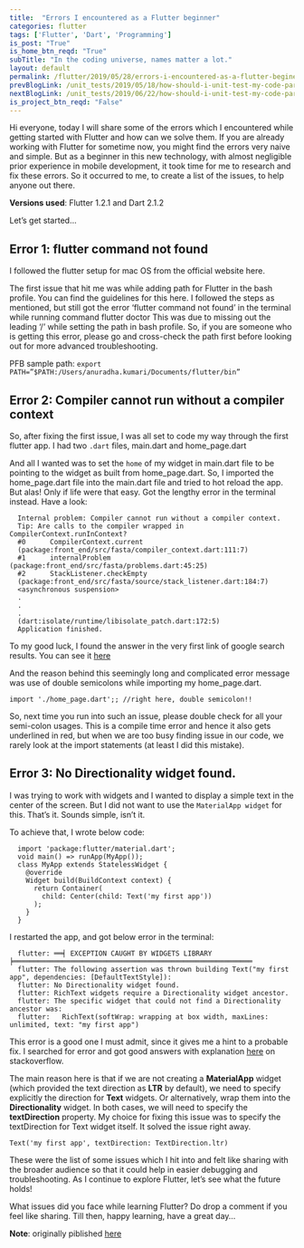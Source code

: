 ```yaml
---
title:  "Errors I encountered as a Flutter beginner"
categories: flutter
tags: ['Flutter', 'Dart', 'Programming']
is_post: "True"
is_home_btn_reqd: "True"
subTitle: "In the coding universe, names matter a lot."
layout: default
permalink: /flutter/2019/05/28/errors-i-encountered-as-a-flutter-begineer/
prevBlogLink: /unit_tests/2019/05/18/how-should-i-unit-test-my-code-part-1/
nextBlogLink: /unit_tests/2019/06/22/how-should-i-unit-test-my-code-part-2/
is_project_btn_reqd: "False"
---
```




Hi everyone, today I will share some of the errors which I encountered while getting started with Flutter and how can we solve them. If you are already working with Flutter for sometime now, you might find the errors very naive and simple. But as a beginner in this new technology, with almost negligible prior experience in mobile development, it took time for me to research and fix these errors.
So it occurred to me, to create a list of the issues, to help anyone out there.

**Versions used**: Flutter 1.2.1 and Dart 2.1.2

Let’s get started…

## Error 1: flutter command not found

I followed the flutter setup for mac OS from the official website here.

The first issue that hit me was while adding path for Flutter in the bash profile. You can find the guidelines for this here. I followed the steps as mentioned, but still got the error ‘flutter command not found’ in the terminal while running command flutter doctor
This was due to missing out the leading ‘/’ while setting the path in bash profile. So, if you are someone who is getting this error, please go and cross-check the path first before looking out for more advanced troubleshooting.

PFB sample path:
`export PATH=”$PATH:/Users/anuradha.kumari/Documents/flutter/bin”`

## Error 2: Compiler cannot run without a compiler context

So, after fixing the first issue, I was all set to code my way through the first flutter app. 
I had two `.dart` files, main.dart and home_page.dart

And all I wanted was to set the `home` of my widget in main.dart file to be pointing to the widget as built from home_page.dart. 
So, I imported the home_page.dart file into the main.dart file and tried to hot reload the app. But alas! Only if life were that easy. Got the lengthy error in the terminal instead. Have a look:

```
  Internal problem: Compiler cannot run without a compiler context.
  Tip: Are calls to the compiler wrapped in CompilerContext.runInContext?
  #0      CompilerContext.current
  (package:front_end/src/fasta/compiler_context.dart:111:7)
  #1      internalProblem (package:front_end/src/fasta/problems.dart:45:25)
  #2      StackListener.checkEmpty
  (package:front_end/src/fasta/source/stack_listener.dart:184:7)
  <asynchronous suspension>
  .
  .
  .
  (dart:isolate/runtime/libisolate_patch.dart:172:5)
  Application finished.
```

To my good luck, I found the answer in the very first link of google search results. You can see it [here](https://github.com/flutter/flutter/issues/24964)

And the reason behind this seemingly long and complicated error message was use of double semicolons while importing my home_page.dart.

`import './home_page.dart';; //right here, double semicolon!!`

So, next time you run into such an issue, please double check for all your semi-colon usages. 
This is a compile time error and hence it also gets underlined in red, but when we are too busy finding issue in our code, we rarely look at the import statements (at least I did this mistake).

## Error 3: No Directionality widget found.

I was trying to work with widgets and I wanted to display a simple text in the center of the screen. 
But I did not want to use the `MaterialApp widget` for this. That’s it. Sounds simple, isn’t it.

To achieve that, I wrote below code:

```
  import 'package:flutter/material.dart';
  void main() => runApp(MyApp());
  class MyApp extends StatelessWidget {
    @override
    Widget build(BuildContext context) {
      return Container(
        child: Center(child: Text('my first app'))
      );
    }
  }
```

I restarted the app, and got below error in the terminal:

```
  flutter: ══╡ EXCEPTION CAUGHT BY WIDGETS LIBRARY ╞═══════════════════════════════════════════════════════════
  flutter: The following assertion was thrown building Text("my first app", dependencies: [DefaultTextStyle]):
  flutter: No Directionality widget found.
  flutter: RichText widgets require a Directionality widget ancestor.
  flutter: The specific widget that could not find a Directionality ancestor was:
  flutter:   RichText(softWrap: wrapping at box width, maxLines: unlimited, text: "my first app")
```

This error is a good one I must admit, since it gives me a hint to a probable fix. 
I searched for error and got good answers with explanation [here](https://stackoverflow.com/questions/49687181/no-directionality-widget-found) on stackoverflow.

The main reason here is that if we are not creating a **MaterialApp** widget (which provided the text direction as **LTR** by default), we need to specify explicitly the direction for **Text** widgets. 
Or alternatively, wrap them into the **Directionality** widget. In both cases, we will need to specify the **textDirection** property. My choice for fixing this issue was to specify the textDirection for Text widget itself. It solved the issue right away.

`Text('my first app', textDirection: TextDirection.ltr)`

These were the list of some issues which I hit into and felt like sharing with the broader audience so that it could help in easier debugging and troubleshooting.
As I continue to explore Flutter, let’s see what the future holds!

What issues did you face while learning Flutter? Do drop a comment if you feel like sharing.
Till then, happy learning, have a great day…

**Note**: originally piblished [here](https://medium.com/@anuradha15/errors-i-encountered-as-a-flutter-beginner-8f4f75d82e5b)
